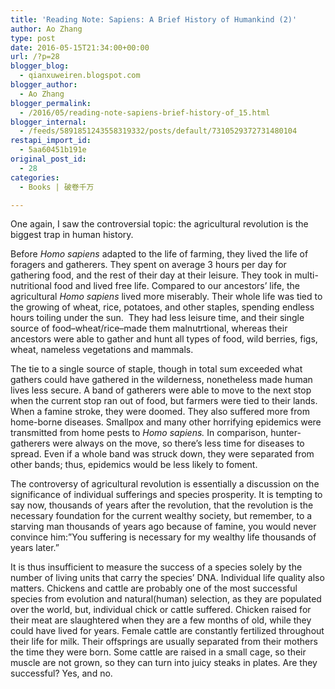 ```yaml
---
title: 'Reading Note: Sapiens: A Brief History of Humankind (2)'
author: Ao Zhang
type: post
date: 2016-05-15T21:34:00+00:00
url: /?p=28
blogger_blog:
  - qianxuweiren.blogspot.com
blogger_author:
  - Ao Zhang
blogger_permalink:
  - /2016/05/reading-note-sapiens-brief-history-of_15.html
blogger_internal:
  - /feeds/5891851243558319332/posts/default/7310529372731480104
restapi_import_id:
  - 5aa60451b191e
original_post_id:
  - 28
categories:
  - Books | 破卷千万

---
```

One again, I saw the controversial topic: the agricultural revolution is the biggest trap in human history.

Before _Homo sapiens_ adapted to the life of farming, they lived the life of foragers and gatherers. They spent on average 3 hours per day for gathering food, and the rest of their day at their leisure. They took in multi-nutritional food and lived free life. Compared to our ancestors&#8217; life, the agricultural _Homo sapiens_ lived more miserably. Their whole life was tied to the growing of wheat, rice, potatoes, and other staples, spending endless hours toiling under the sun. &nbsp;They had less leisure time, and their single source of food&#8211;wheat/rice&#8211;made them malnutrtional, whereas their ancestors were able to gather and hunt all types of food, wild berries, figs, wheat, nameless vegetations and mammals.

The tie to a single source of staple, though in total sum exceeded what gathers could have gathered in the wilderness, nonetheless made human lives less secure. A band of gatherers were able to move to the next stop when the current stop ran out of food, but farmers were tied to their lands. When a famine stroke, they were doomed. They also suffered more from home-borne diseases. Smallpox and many other horrifying epidemics were transmitted from home pests to _Homo sapiens._&nbsp;In comparison, hunter-gatherers were always on the move, so there&#8217;s less time for diseases to spread. Even if a whole band was struck down, they were separated from other bands; thus, epidemics would be less likely to foment.

The controversy of agricultural revolution is essentially a discussion on the significance of individual sufferings and species prosperity. It is tempting to say now, thousands of years after the revolution, that the revolution is the necessary foundation for the current wealthy society, but remember, to a starving man thousands of years ago because of famine, you would never convince him:&#8221;You suffering is necessary for my wealthy life thousands of years later.&#8221;

It is thus insufficient to measure the success of a species solely by the number of living units that carry the species&#8217; DNA. Individual life quality also matters. Chickens and cattle are probably one of the most successful species from evolution and natural(human) selection, as they are populated over the world, but, individual chick or cattle suffered. Chicken raised for their meat are slaughtered when they are a few months of old, while they could have lived for years. Female cattle are constantly fertilized throughout their life for milk. Their offsprings are usually separated from their mothers the time they were born. Some cattle are raised in a small cage, so their muscle are not grown, so they can turn into juicy steaks in plates. Are they successful? Yes, and no.